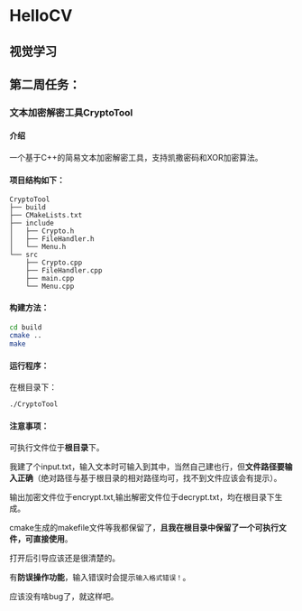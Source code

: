 # HelloCV
视觉学习
---
## 第二周任务：
### 文本加密解密工具CryptoTool
#### 介绍
一个基于C++的简易文本加密解密工具，支持凯撒密码和XOR加密算法。  
 

#### 项目结构如下：
```plain
CryptoTool
├── build
├── CMakeLists.txt
├── include
│   ├── Crypto.h
│   ├── FileHandler.h
│   └── Menu.h
└── src
    ├── Crypto.cpp
    ├── FileHandler.cpp
    ├── main.cpp
    └── Menu.cpp
```



#### 构建方法：
```bash
cd build
cmake ..
make
```

#### 运行程序：
在根目录下：
```bash
./CryptoTool
```

#### 注意事项：
可执行文件位于**根目录**下。

我建了个input.txt，输入文本时可输入到其中，当然自己建也行，但**文件路径要输入正确**（绝对路径与基于根目录的相对路径均可，找不到文件应该会有提示）。

输出加密文件位于encrypt.txt,输出解密文件位于decrypt.txt，均在根目录下生成。

cmake生成的makefile文件等我都保留了，**且我在根目录中保留了一个可执行文件，可直接使用**。

打开后引导应该还是很清楚的。

有**防误操作功能**，输入错误时会提示`输入格式错误！`。

应该没有啥bug了，就这样吧。